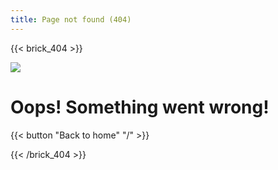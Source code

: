 ```yaml
---
title: Page not found (404)
---
```

{{< brick_404 >}}

![](/uploads/illustrations/cuate/error.svg)

# Oops! Something went wrong!

{{< button "Back to home" "/" >}}

{{< /brick_404 >}}